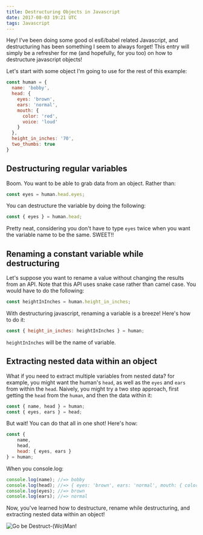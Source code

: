 ```yaml
---
title: Destructuring Objects in Javascript
date: 2017-08-03 19:21 UTC
tags: Javascript
---
```


Hey! I've been doing some good ol es6/babel related Javascript, and destructuring has been something I seem to always
forget! This entry will simply be a refresher for me (and hopefully, for you too) on how to destructure javascript objects!

Let's start with some object I'm going to use for the rest of this example:

```javascript
const human = {
  name: 'bobby',
  head: {
    eyes: 'brown',
    ears: 'normal',
    mouth: {
      color: 'red',
      voice: 'loud'
    }
  },
  height_in_inches: '70',
  two_thumbs: true
}
```

## Destructuring regular variables

Boom. You want to be able to grab data from an object. Rather than:

```javascript
const eyes = human.head.eyes;
```

You can destructure the variable by doing the following:

```javascript
const { eyes } = human.head;
```

Pretty neat, considering you don't have to type `eyes` twice when you want the variable name to be the same. SWEET!!

## Renaming a constant variable while destructuring

Let's suppose you want to rename a value without changing the results from an API. Note that this API uses snake case
rather than camel case. You would have to do the following:

```javascript
const heightInInches = human.height_in_inches;
```

With destructuring javascript, renaming a variable is a breeze! Here's how to do it:

```javascript
const { height_in_inches: heightInInches } = human;
```

`heightInInches` will be the name of variable.

## Extracting nested data within an object

What if you need to extract multiple variables from nested data? for example, you might want the human's `head`, as well as the `eyes` and `ears` from within the `head`. Naively, you might try a two step approach, first getting the `head` from the `human`, and then the data within it:

```javascript
const { name, head } = human;
const { eyes, ears } = head;
```

But wait! You can do that all in one shot! Here's how:

```javascript
const {
    name,
    head,
    head: { eyes, ears }
} = human;
```

When you console.log:

```javascript
console.log(name); //=> bobby
console.log(head); //=> { eyes: 'brown', ears: 'normal', mouth: { color: 'red', voice: 'loud'} }
console.log(eyes); //=> brown
console.log(ears); //=> normal
```

Now, you've learned how to destructure, rename while destructuring, and extracting nested data within an object!

![Go be Destruct-(Wo)Man!](https://media.giphy.com/media/l3vR6jBTvJyYrr3Uc/giphy.gif)
